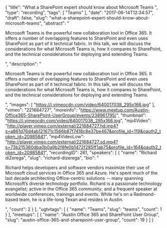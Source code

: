 {
  "title": "What a SharePoint expert should know about Microsoft Teams ",
  "type": "recording",
  "tags": [
    "Teams"
  ],
  "date": "2017-06-14T12:34:57",
  "draft": false,
  "slug": "what-a-sharepoint-expert-should-know-about-microsoft-teams",
  "abstract": "<p>Microsoft Teams is the powerful new collaboration tool in Office 365. It offers a number of overlapping features to SharePoint and even uses SharePoint as part of it technical fabric. In this talk, we will discuss the considerations for what Microsoft Teams is, how it compares to SharePoint, and the technical considerations for deploying and extending Teams.</p>",
  "description": "<p>Microsoft Teams is the powerful new collaboration tool in Office 365. It offers a number of overlapping features to SharePoint and even uses SharePoint as part of it technical fabric. In this talk, we will discuss the considerations for what Microsoft Teams is, how it compares to SharePoint, and the technical considerations for deploying and extending Teams.</p>",
  "images": [
    "https://i.vimeocdn.com/video/640017038_295x166.jpg"
  ],
  "vimeo": "221684727",
  "moreinfo": "https://www.meetup.com/Austin-Office365-SharePoint-UserGroup/events/238961795/",
  "thumbnail": "https://i.vimeocdn.com/video/640017038_295x166.jpg",
  "mp4Video": "http://player.vimeo.com/external/221684727.hd.mp4?s=a861d76d4ab121671c1566b87f7418c8e37be467&profile_id=119&oauth2_token_id=20985841",
  "mp4VideoLow": "http://player.vimeo.com/external/221684727.sd.mp4?s=73b215360dba0b0a9b2f8fe0b1472f285ff1ab75&profile_id=164&oauth2_token_id=20985841",
  "recordingID": 261,
  "speakers": [
    {
      "name": "Richard diZerega",
      "slug": "richard-dizerega",
      "bio": "<p>Richard helps developers and software vendors maximize their use of Microsoft cloud services in Office 365 and Azure. He's spent much of the last decade architecting Office-centric solutions -- many spanning Microsoft’s diverse technology portfolio. Richard is a passionate technology evangelist; active in the Office 365 community; and a frequent speaker at worldwide conferences, trainings and events. While he's on a Redmond-based team, he is a life-long Texan and resides in Austin.</p>",
      "count": 2
    }
  ],
  "ugtvtags": [
    {
      "name": "Teams",
      "slug": "teams",
      "count": 1
    }
  ],
  "meetups": [
    {
      "name": "Austin Office 365 and SharePoint User Group",
      "slug": "austin-office-365-and-sharepoint-user-group",
      "count": 19
    }
  ]
}